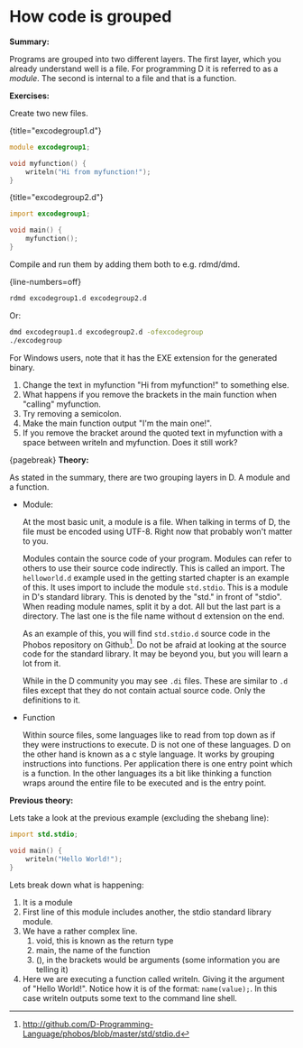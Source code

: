 # How code is grouped
**Summary:**

Programs are grouped into two different layers. The first layer, which you already understand well is a file. For programming D it is referred to as a *module*. The second is internal to a file and that is a function.

**Exercises:**

Create two new files.

{title="excodegroup1.d"}
```D
module excodegroup1;

void myfunction() {
    writeln("Hi from myfunction!");
}
```

{title="excodegroup2.d"}
```D
import excodegroup1;

void main() {
	myfunction();
}
```

Compile and run them by adding them both to e.g. rdmd/dmd.

{line-numbers=off}
```sh
rdmd excodegroup1.d excodegroup2.d
```
Or:

```sh
dmd excodegroup1.d excodegroup2.d -ofexcodegroup
./excodegroup
```

For Windows users, note that it has the EXE extension for the generated binary.

1. Change the text in myfunction "Hi from myfunction!" to something else.
2. What happens if you remove the brackets in the main function when "calling" myfunction.
3. Try removing a semicolon.
4. Make the main function output "I'm the main one!".
5. If you remove the bracket around the quoted text in myfunction with a space between writeln and myfunction. Does it still work?

{pagebreak}
**Theory:**

As stated in the summary, there are two grouping layers in D. A module and a function.

- Module:

   At the most basic unit, a module is a file. When talking in terms of D, the file must be encoded using UTF-8. Right now that probably won't matter to you.

   Modules contain the source code of your program. Modules can refer to others to use their source code indirectly. This is called an import. The ``helloworld.d`` example used in the getting started chapter is an example of this. It uses import to include the module ``std.stdio``. This is a module in D's standard library. This is denoted by the "std." in front of "stdio".
   When reading module names, split it by a dot. All but the last part is a directory. The last one is the file name without d extension on the end.

   As an example of this, you will find ``std.stdio.d`` source code in the Phobos repository on Github[^phobosStdStdioFile]. Do not be afraid at looking at the source code for the standard library. It may be beyond you, but you will learn a lot from it.

   While in the D community you may see ``.di`` files. These are similar to ``.d`` files except that they do not contain actual source code. Only the definitions to it.
- Function

   Within source files, some languages like to read from top down as if they were instructions to execute. D is not one of these languages. D on the other hand is known as a c style language. It works by grouping instructions into functions. Per application there is one entry point which is a function. In the other languages its a bit like thinking a function wraps around the entire file to be executed and is the entry point.

**Previous theory:**

Lets take a look at the previous example (excluding the shebang line):

```D
import std.stdio;

void main() {
	writeln("Hello World!");
}
```
Lets break down what is happening:

1. It is a module
2. First line of this module includes another, the stdio standard library module.
3. We have a rather complex line.
    1. void, this is known as the return type
    2. main, the name of the function
    3. (), in the brackets would be arguments (some information you are telling it)
4. Here we are executing a function called writeln. Giving it the argument of "Hello World!". Notice how it is of the format: ``name(value);``.
   In this case writeln outputs some text to the command line shell.

[^phobosStdStdioFile]: http://github.com/D-Programming-Language/phobos/blob/master/std/stdio.d